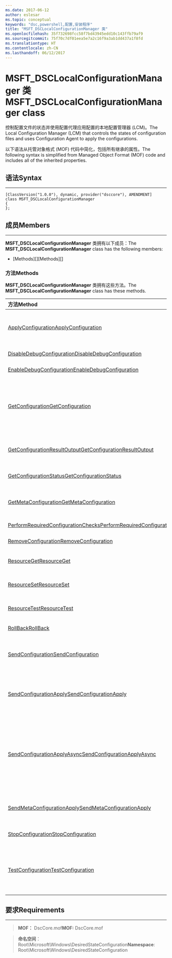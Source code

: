 ```yaml
---
ms.date: 2017-06-12
author: eslesar
ms.topic: conceptual
keywords: "dsc,powershell,配置,安装程序"
title: "MSFT_DSCLocalConfigurationManager 类"
ms.openlocfilehash: 35f732698fcc58f7bd43945edd10c143ffb79af9
ms.sourcegitcommit: 75f70c7df01eea5e7a2c16f9a3ab1dd437a1f8fd
ms.translationtype: HT
ms.contentlocale: zh-CN
ms.lasthandoff: 06/12/2017
---
```

# <a name="msftdsclocalconfigurationmanager-class"></a><span data-ttu-id="b6723-103">MSFT_DSCLocalConfigurationManager 类</span><span class="sxs-lookup"><span data-stu-id="b6723-103">MSFT_DSCLocalConfigurationManager class</span></span>

<span data-ttu-id="b6723-104">控制配置文件的状态并使用配置代理应用配置的本地配置管理器 (LCM)。</span><span class="sxs-lookup"><span data-stu-id="b6723-104">The Local Configuration Manager (LCM) that controls the states of configuration files and uses Configuration Agent to apply the configurations.</span></span>

<span data-ttu-id="b6723-105">以下语法从托管对象格式 (MOF) 代码中简化，包括所有继承的属性。</span><span class="sxs-lookup"><span data-stu-id="b6723-105">The following syntax is simplified from Managed Object Format (MOF) code and includes all of the inherited properties.</span></span>

## <a name="syntax"></a><span data-ttu-id="b6723-106">语法</span><span class="sxs-lookup"><span data-stu-id="b6723-106">Syntax</span></span>
------

``` syntax
[ClassVersion("1.0.0"), dynamic, provider("dsccore"), AMENDMENT]
class MSFT_DSCLocalConfigurationManager
{
};
```

## <a name="members"></a><span data-ttu-id="b6723-107">成员</span><span class="sxs-lookup"><span data-stu-id="b6723-107">Members</span></span>
-------

<span data-ttu-id="b6723-108">**MSFT_DSCLocalConfigurationManager** 类拥有以下成员：</span><span class="sxs-lookup"><span data-stu-id="b6723-108">The **MSFT_DSCLocalConfigurationManager** class has the following members:</span></span>

-   <span data-ttu-id="b6723-109">[Methods][]</span><span class="sxs-lookup"><span data-stu-id="b6723-109">[Methods][]</span></span>

### <a name="methods"></a><span data-ttu-id="b6723-110">方法</span><span class="sxs-lookup"><span data-stu-id="b6723-110">Methods</span></span>

<span data-ttu-id="b6723-111">**MSFT_DSCLocalConfigurationManager** 类拥有这些方法。</span><span class="sxs-lookup"><span data-stu-id="b6723-111">The **MSFT_DSCLocalConfigurationManager** class has these methods.</span></span>

|<span data-ttu-id="b6723-112">方法</span><span class="sxs-lookup"><span data-stu-id="b6723-112">Method</span></span> |<span data-ttu-id="b6723-113">说明</span><span class="sxs-lookup"><span data-stu-id="b6723-113">Description</span></span> |
|:--- |:---|
| [<span data-ttu-id="b6723-114">ApplyConfiguration</span><span class="sxs-lookup"><span data-stu-id="b6723-114">ApplyConfiguration</span></span>](msft-dsclocalconfigurationmanager-applyconfiguration.md)| <span data-ttu-id="b6723-115">使用配置代理应用处于挂起状态的配置。</span><span class="sxs-lookup"><span data-stu-id="b6723-115">Uses the Configuration Agent to apply the configuration that is pending.</span></span>| 
| [<span data-ttu-id="b6723-116">DisableDebugConfiguration</span><span class="sxs-lookup"><span data-stu-id="b6723-116">DisableDebugConfiguration</span></span>](msft-dsclocalconfigurationmanager-disabledebugconfiguration.md)| <span data-ttu-id="b6723-117">禁用 DSC 资源调试。</span><span class="sxs-lookup"><span data-stu-id="b6723-117">Disables DSC resource debugging.</span></span>| 
| [<span data-ttu-id="b6723-118">EnableDebugConfiguration</span><span class="sxs-lookup"><span data-stu-id="b6723-118">EnableDebugConfiguration</span></span>](msft-dsclocalconfigurationmanager-enabledebugconfiguration.md)| <span data-ttu-id="b6723-119">启用 DSC 资源调试。</span><span class="sxs-lookup"><span data-stu-id="b6723-119">Enables DSC resource debugging.</span></span>| 
| [<span data-ttu-id="b6723-120">GetConfiguration</span><span class="sxs-lookup"><span data-stu-id="b6723-120">GetConfiguration</span></span>](msft-dsclocalconfigurationmanager-getconfiguration.md)| <span data-ttu-id="b6723-121">将配置文档发送到托管节点，并使用配置代理的 **Get** 方法以应用配置。</span><span class="sxs-lookup"><span data-stu-id="b6723-121">Sends the configuration document to the managed node and uses the **Get** method of the Configuration Agent to apply the configuration.</span></span>| 
| [<span data-ttu-id="b6723-122">GetConfigurationResultOutput</span><span class="sxs-lookup"><span data-stu-id="b6723-122">GetConfigurationResultOutput</span></span>](msft-dsclocalconfigurationmanager-getconfigurationresultoutput.md)| <span data-ttu-id="b6723-123">获取与特定作业相关的配置代理输出。</span><span class="sxs-lookup"><span data-stu-id="b6723-123">Gets the Configuration Agent output relating to a specific job.</span></span>| 
| [<span data-ttu-id="b6723-124">GetConfigurationStatus</span><span class="sxs-lookup"><span data-stu-id="b6723-124">GetConfigurationStatus</span></span>](msft-dsclocalconfigurationmanager-getconfigurationstatus.md)| <span data-ttu-id="b6723-125">获取配置状态历史记录。</span><span class="sxs-lookup"><span data-stu-id="b6723-125">Get the configuration status history.</span></span>| 
| [<span data-ttu-id="b6723-126">GetMetaConfiguration</span><span class="sxs-lookup"><span data-stu-id="b6723-126">GetMetaConfiguration</span></span>](msft-dsclocalconfigurationmanager-getmetaconfiguration.md)| <span data-ttu-id="b6723-127">获取用于控制配置代理的 LCM 设置。</span><span class="sxs-lookup"><span data-stu-id="b6723-127">Gets the LCM settings that are used to control Configuration Agent.</span></span>| 
| [<span data-ttu-id="b6723-128">PerformRequiredConfigurationChecks</span><span class="sxs-lookup"><span data-stu-id="b6723-128">PerformRequiredConfigurationChecks</span></span>](msft-dsclocalconfigurationmanager-performrequiredconfigurationchecks.md)| <span data-ttu-id="b6723-129">启动一致性检查。</span><span class="sxs-lookup"><span data-stu-id="b6723-129">Starts the consistency check.</span></span>| 
| [<span data-ttu-id="b6723-130">RemoveConfiguration</span><span class="sxs-lookup"><span data-stu-id="b6723-130">RemoveConfiguration</span></span>](msft-dsclocalconfigurationmanager-removeconfiguration.md)| <span data-ttu-id="b6723-131">删除配置文件。</span><span class="sxs-lookup"><span data-stu-id="b6723-131">Removes the configuration files.</span></span>| 
| [<span data-ttu-id="b6723-132">ResourceGet</span><span class="sxs-lookup"><span data-stu-id="b6723-132">ResourceGet</span></span>](msft-dsclocalconfigurationmanager-resourceget.md)| <span data-ttu-id="b6723-133">直接调用 DSC 资源的 **Get** 方法。</span><span class="sxs-lookup"><span data-stu-id="b6723-133">Directly calls the **Get** method of a DSC resource.</span></span>| 
| [<span data-ttu-id="b6723-134">ResourceSet</span><span class="sxs-lookup"><span data-stu-id="b6723-134">ResourceSet</span></span>](msft-dsclocalconfigurationmanager-resourceset.md)| <span data-ttu-id="b6723-135">直接调用 DSC 资源的 **Set** 方法。</span><span class="sxs-lookup"><span data-stu-id="b6723-135">Directly calls the **Set** method of a DSC resource.</span></span>| 
| [<span data-ttu-id="b6723-136">ResourceTest</span><span class="sxs-lookup"><span data-stu-id="b6723-136">ResourceTest</span></span>](msft-dsclocalconfigurationmanager-resourcetest.md)| <span data-ttu-id="b6723-137">直接调用 DSC 资源的 **Test** 方法。</span><span class="sxs-lookup"><span data-stu-id="b6723-137">Directly calls the **Test** method of a DSC resource.</span></span>| 
| [<span data-ttu-id="b6723-138">RollBack</span><span class="sxs-lookup"><span data-stu-id="b6723-138">RollBack</span></span>](msft-dsclocalconfigurationmanager-rollback.md)| <span data-ttu-id="b6723-139">回滚到以前的配置。</span><span class="sxs-lookup"><span data-stu-id="b6723-139">Rolls back to a previous configuration.</span></span>| 
| [<span data-ttu-id="b6723-140">SendConfiguration</span><span class="sxs-lookup"><span data-stu-id="b6723-140">SendConfiguration</span></span>](msft-dsclocalconfigurationmanager-sendconfiguration.md)| <span data-ttu-id="b6723-141">将配置文档发送到托管节点并将其保存为挂起的更改。</span><span class="sxs-lookup"><span data-stu-id="b6723-141">Sends the configuration document to the managed node and saves it as a pending change.</span></span>| 
| [<span data-ttu-id="b6723-142">SendConfigurationApply</span><span class="sxs-lookup"><span data-stu-id="b6723-142">SendConfigurationApply</span></span>](msft-dsclocalconfigurationmanager-sendconfigurationapply.md)| <span data-ttu-id="b6723-143">将配置文档发送到托管节点，并使用配置代理应用配置。</span><span class="sxs-lookup"><span data-stu-id="b6723-143">Sends the configuration document to the managed node and uses the Configuration Agent to apply the configuration.</span></span>| 
| [<span data-ttu-id="b6723-144">SendConfigurationApplyAsync</span><span class="sxs-lookup"><span data-stu-id="b6723-144">SendConfigurationApplyAsync</span></span>](msft-dsclocalconfigurationmanager-sendconfigurationapplyasync.md)| <span data-ttu-id="b6723-145">将配置文档发送到托管节点，并开始使用配置代理应用配置。</span><span class="sxs-lookup"><span data-stu-id="b6723-145">Send the configuration document to the managed node and start using the Configuration Agent to apply the configuration.</span></span> <span data-ttu-id="b6723-146">使用 GetConfigurationResultOutput 检索结果输出。</span><span class="sxs-lookup"><span data-stu-id="b6723-146">Use GetConfigurationResultOutput to retrieve result output.</span></span>| 
| [<span data-ttu-id="b6723-147">SendMetaConfigurationApply</span><span class="sxs-lookup"><span data-stu-id="b6723-147">SendMetaConfigurationApply</span></span>](msft-dsclocalconfigurationmanager-sendmetaconfigurationapply.md)| <span data-ttu-id="b6723-148">设置用于控制配置代理的 LCM 设置。</span><span class="sxs-lookup"><span data-stu-id="b6723-148">Sets the LCM settings that are used to control the Configuration Agent.</span></span>| 
| [<span data-ttu-id="b6723-149">StopConfiguration</span><span class="sxs-lookup"><span data-stu-id="b6723-149">StopConfiguration</span></span>](msft-dsclocalconfigurationmanager-stopconfiguration.md)| <span data-ttu-id="b6723-150">停止正在进行的配置。</span><span class="sxs-lookup"><span data-stu-id="b6723-150">Stops the configuration that is in progress.</span></span>| 
| [<span data-ttu-id="b6723-151">TestConfiguration</span><span class="sxs-lookup"><span data-stu-id="b6723-151">TestConfiguration</span></span>](msft-dsclocalconfigurationmanager-testconfiguration.md)| <span data-ttu-id="b6723-152">将配置文档发送到托管节点并针对该文档验证当前配置。</span><span class="sxs-lookup"><span data-stu-id="b6723-152">Sends the configuration document to the managed node and verifies the current configuration against the document.</span></span>| 



 

## <a name="requirements"></a><span data-ttu-id="b6723-153">要求</span><span class="sxs-lookup"><span data-stu-id="b6723-153">Requirements</span></span>
------------
><span data-ttu-id="b6723-154">**MOF：** DscCore.mof</span><span class="sxs-lookup"><span data-stu-id="b6723-154">**MOF:** DscCore.mof</span></span>

><span data-ttu-id="b6723-155">**命名空间**：Root\Microsoft\Windows\DesiredStateConfiguration</span><span class="sxs-lookup"><span data-stu-id="b6723-155">**Namespace**: Root\Microsoft\Windows\DesiredStateConfiguration</span></span>



 

 



